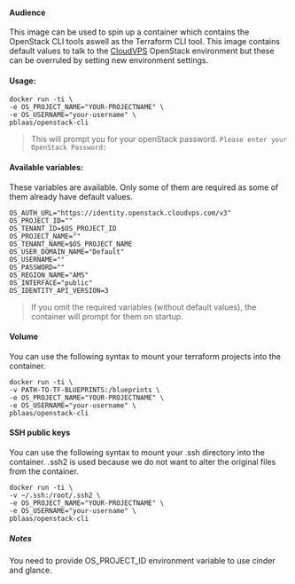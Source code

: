 #### Audience
This image can be used to spin up a container which contains the OpenStack CLI tools aswell as the Terraform CLI tool.
This image contains default values to talk to the [CloudVPS][1] OpenStack environment but these can be overruled by setting new environment settings.

#### Usage:
```
docker run -ti \
-e OS_PROJECT_NAME="YOUR-PROJECTNAME" \
-e OS_USERNAME="your-username" \
pblaas/openstack-cli
```
>This will prompt you for your openStack password.
`Please enter your OpenStack Password:`

#### Available variables:
These variables are available. Only some of them are required as some of them already have default values.
```
OS_AUTH_URL="https://identity.openstack.cloudvps.com/v3"
OS_PROJECT_ID=""
OS_TENANT_ID=$OS_PROJECT_ID
OS_PROJECT_NAME=""
OS_TENANT_NAME=$OS_PROJECT_NAME
OS_USER_DOMAIN_NAME="Default"
OS_USERNAME=""
OS_PASSWORD=""
OS_REGION_NAME="AMS"
OS_INTERFACE="public"
OS_IDENTITY_API_VERSION=3
```
>If you omit the required variables (without default values), the container will prompt for them on startup.

#### Volume 
You can use the following syntax to  mount  your terraform projects into the container.
```
docker run -ti \
-v PATH-TO-TF-BLUEPRINTS:/blueprints \
-e OS_PROJECT_NAME="YOUR-PROJECTNAME" \
-e OS_USERNAME="your-username" \
pblaas/openstack-cli
```

#### SSH public keys
You can use the following syntax to  mount  your .ssh directory into the container. .ssh2 is used because we do not want to alter the original files from the container.
```
docker run -ti \
-v ~/.ssh:/root/.ssh2 \
-e OS_PROJECT_NAME="YOUR-PROJECTNAME" \
-e OS_USERNAME="your-username" \
pblaas/openstack-cli
```

##### Notes
You need to provide OS_PROJECT_ID environment variable to use cinder and glance.

[1]: https://www.cloudvps.com/ "CloudVPS"
